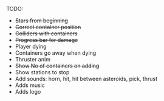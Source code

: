 TODO:
- ~~Stars from beginning~~
- ~~Correct container position~~
- ~~Colliders with containers~~
- ~~Progress bar for damage~~ 
- Player dying
- Containers go away when dying
- Thruster anim
- ~~Show No of containers on adding~~
- Show stations to stop
- Add sounds: horn, hit, hit between asteroids, pick, thrust
- Adds music
- Adds logo